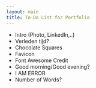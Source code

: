 ```yaml
---
layout: main
title: To-Do List for Portfolio
---
```

* Intro (Photo, LinkedIn,..)
* Verleden tijd?
* Chocolate Squares
* Favicon
* Font Awesome Credit
* Good morning/Good evening?
* I AM ERROR
* Number of Words?